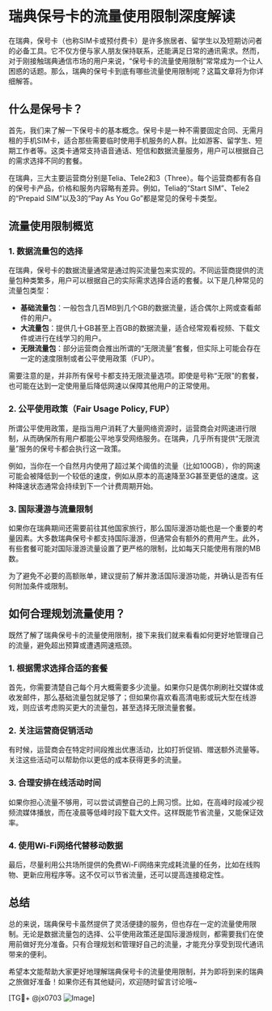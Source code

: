 # 瑞典保号卡的流量使用限制深度解读

在瑞典，保号卡（也称SIM卡或预付费卡）是许多旅居者、留学生以及短期访问者的必备工具。它不仅方便与家人朋友保持联系，还能满足日常的通讯需求。然而，对于刚接触瑞典通信市场的用户来说，“保号卡的流量使用限制”常常成为一个让人困惑的话题。那么，瑞典的保号卡到底有哪些流量使用限制呢？这篇文章将为你详细解答。

## 什么是保号卡？

首先，我们来了解一下保号卡的基本概念。保号卡是一种不需要固定合同、无需月租的手机SIM卡，适合那些需要临时使用手机服务的人群。比如游客、留学生、短期工作者等。这类卡通常支持语音通话、短信和数据流量服务，用户可以根据自己的需求选择不同的套餐。

在瑞典，三大主要运营商分别是Telia、Tele2和3（Three）。每个运营商都有各自的保号卡产品，价格和服务内容略有差异。例如，Telia的“Start SIM”、Tele2的“Prepaid SIM”以及3的“Pay As You Go”都是常见的保号卡类型。

## 流量使用限制概览

### 1. 数据流量包的选择

在瑞典，保号卡的数据流量通常是通过购买流量包来实现的。不同运营商提供的流量包种类繁多，用户可以根据自己的实际需求选择合适的套餐。以下是几种常见的流量包类型：

- **基础流量包**：一般包含几百MB到几个GB的数据流量，适合偶尔上网或查看邮件的用户。
- **大流量包**：提供几十GB甚至上百GB的数据流量，适合经常观看视频、下载文件或进行在线学习的用户。
- **无限流量包**：部分运营商会推出所谓的“无限流量”套餐，但实际上可能会存在一定的速度限制或者公平使用政策（FUP）。

需要注意的是，并非所有保号卡都支持无限流量选项。即使是号称“无限”的套餐，也可能在达到一定使用量后降低网速以保障其他用户的正常使用。

### 2. 公平使用政策（Fair Usage Policy, FUP）

所谓公平使用政策，是指当用户消耗了大量网络资源时，运营商会对网速进行限制，从而确保所有用户都能公平地享受网络服务。在瑞典，几乎所有提供“无限流量”服务的保号卡都会执行这一政策。

例如，当你在一个自然月内使用了超过某个阈值的流量（比如100GB），你的网速可能会被降低到一个较低的速度，例如从原本的高速降至3G甚至更低的速度。这种降速状态通常会持续到下一个计费周期开始。

### 3. 国际漫游与流量限制

如果你在瑞典期间还需要前往其他国家旅行，那么国际漫游功能也是一个重要的考量因素。大多数瑞典保号卡都支持国际漫游，但通常会有额外的费用产生。此外，有些套餐可能对国际漫游流量设置了更严格的限制，比如每天只能使用有限的MB数。

为了避免不必要的高额账单，建议提前了解并激活国际漫游功能，并确认是否有任何附加条件或限制。

## 如何合理规划流量使用？

既然了解了瑞典保号卡的流量使用限制，接下来我们就来看看如何更好地管理自己的流量，避免超出预算或遭遇网速瓶颈。

### 1. 根据需求选择合适的套餐

首先，你需要清楚自己每个月大概需要多少流量。如果你只是偶尔刷刷社交媒体或收发邮件，那么基础流量包就足够了；但如果你喜欢看高清电影或玩大型在线游戏，则应该考虑购买更大的流量包，甚至选择无限流量套餐。

### 2. 关注运营商促销活动

有时候，运营商会在特定时间段推出优惠活动，比如打折促销、赠送额外流量等。关注这些活动可以帮助你以更低的成本获得更多的流量。

### 3. 合理安排在线活动时间

如果你担心流量不够用，可以尝试调整自己的上网习惯。比如，在高峰时段减少视频流媒体播放，而在凌晨等低峰时段下载大文件。这样既能节省流量，又能保证效率。

### 4. 使用Wi-Fi网络代替移动数据

最后，尽量利用公共场所提供的免费Wi-Fi网络来完成耗流量的任务，比如在线购物、更新应用程序等。这不仅可以节省流量，还可以提高连接稳定性。

## 总结

总的来说，瑞典保号卡虽然提供了灵活便捷的服务，但也存在一定的流量使用限制。无论是数据流量包的选择、公平使用政策还是国际漫游规则，都需要我们在使用前做好充分准备。只有合理规划和管理好自己的流量，才能充分享受到现代通讯带来的便利。

希望本文能帮助大家更好地理解瑞典保号卡的流量使用限制，并为即将到来的瑞典之旅做好准备！如果你还有其他疑问，欢迎随时留言讨论哦~

[TG💪+ @jx0703 ![Image](https://github.com/user-attachments/assets/dbca1d08-cadb-493c-b0ec-ad6f7a83f270)]